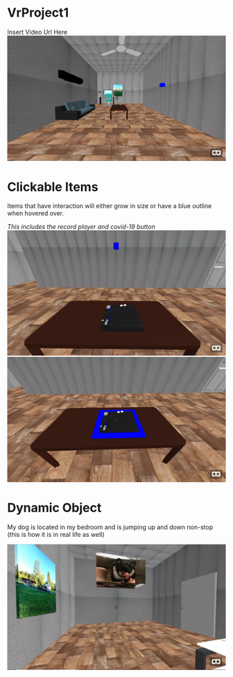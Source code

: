 # VrProject1
Insert Video Url Here
![My House](/images/first.JPG)

# Clickable Items
Items that have interaction will either grow in size or have a blue outline when hovered over.

*This includes the record player and covid-19 button*
![clickable](/images/clickableBEFORE.JPG)
![clickable](/images/ClickableAFTER.JPG)

# Dynamic Object
My dog is located in my bedroom and is jumping up and down non-stop (this is how it is in real life as well)

![dog](/images/mortyy.JPG)
